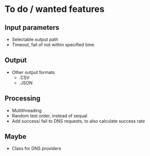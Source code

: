 # To do / wanted features

## Input parameters

* Selectable output path
* Timeout, fail of not within specified time


## Output

* Other output formats
	* .CSV
	* .JSON

	
## Processing

* Multithreading
* Random test order, instead of sequal
* Add success/ fail to DNS requests, to also calculate success rate


## Maybe

* Class for DNS providers
